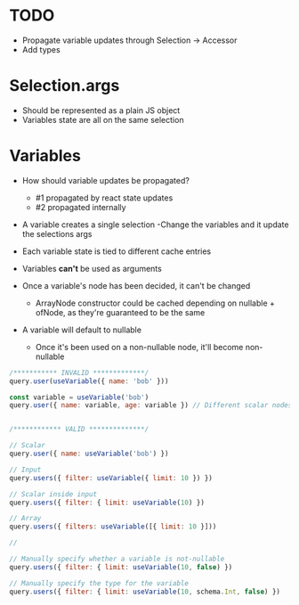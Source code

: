 # TODO

- Propagate variable updates through Selection -> Accessor
- Add types

# Selection.args

- Should be represented as a plain JS object
- Variables state are all on the same selection

# Variables

- How should variable updates be propagated?

  - #1 propagated by react state updates
  - #2 propagated internally

- A variable creates a single selection
  -Change the variables and it update the selections args

- Each variable state is tied to different cache entries
- Variables **can't** be used as arguments
- Once a variable's node has been decided, it can't be changed

  - ArrayNode constructor could be cached depending on nullable + ofNode, as they're guaranteed to be the same

- A variable will default to nullable
  - Once it's been used on a non-nullable node, it'll become non-nullable

```js
/*********** INVALID *************/
query.user(useVariable({ name: 'bob' }))

const variable = useVariable('bob')
query.user({ name: variable, age: variable }) // Different scalar nodes = error


/************ VALID **************/

// Scalar
query.user({ name: useVariable('bob') })

// Input
query.users({ filter: useVariable({ limit: 10 }) })

// Scalar inside input
query.users({ filter: { limit: useVariable(10) })

// Array
query.users({ filters: useVariable([{ limit: 10 }]))

//

// Manually specify whether a variable is not-nullable
query.users({ filter: { limit: useVariable(10, false) })

// Manually specify the type for the variable
query.users({ filter: { limit: useVariable(10, schema.Int, false) })
```
